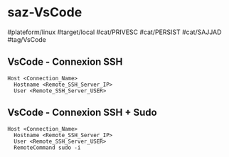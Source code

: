 # saz-VsCode

#plateform/linux
#target/local
#cat/PRIVESC
#cat/PERSIST
#cat/SAJJAD
#tag/VsCode

## VsCode - Connexion SSH
```
Host <Connection_Name>
  Hostname <Remote_SSH_Server_IP>
  User <Remote_SSH_Server_USER>
```

## VsCode - Connexion SSH + Sudo 
```
Host <Connection_Name>
  Hostname <Remote_SSH_Server_IP>
  User <Remote_SSH_Server_USER>
  RemoteCommand sudo -i
```